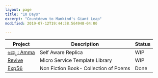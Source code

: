 ```yaml
---
layout: page
title: "10 Days"
excerpt: "Countdown to Mankind's Giant Leap"
modified: 2019-07-12T19:44:38.564948-04:00

---
```


| Project                                                                                                  | Description                                                               | Status |
|----------------------------------------------------------------------------------------------------------|---------------------------------------------------------------------------|--------|
| [ಅಮ್ಮ : Amma](https://slabstech.com/amma/)                                                        | Self Aware Replica                                            | WIP    |
| [Revive](https://slabstech.com/revive/)                                                        | Micro Service Template Library                                            | WIP    |
| [Exp56](https://gaganyatri.com/days10/day-02-exp56/)                             | Non Fiction Book- Collection of Poems                                     | Done   |
